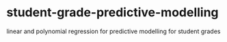 # student-grade-predictive-modelling
linear and polynomial regression for predictive modelling for student grades
